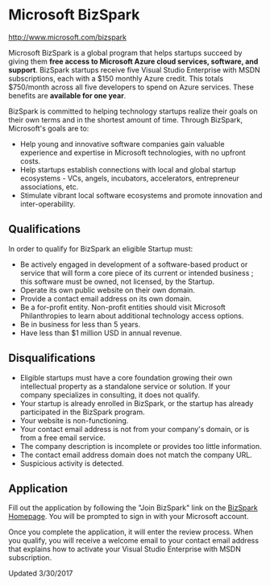 # Microsoft BizSpark
<http://www.microsoft.com/bizspark>

Microsoft BizSpark is a global program that helps startups succeed by giving them **free access to Microsoft Azure cloud services, software, and support**. BizSpark startups receive five Visual Studio Enterprise with MSDN subscriptions, each with a $150 monthly Azure credit. This totals $750/month across all five developers to spend on Azure services. These benefits are **available for one year**. 

BizSpark is committed to helping technology startups realize their goals on their own terms and in the shortest amount of time. Through BizSpark, Microsoft's goals are to:
- Help young and innovative software companies gain valuable experience and expertise in Microsoft technologies, with no upfront costs.
- Help startups establish connections with local and global startup ecosystems - VCs, angels, incubators, accelerators, entrepreneur associations, etc.
- Stimulate vibrant local software ecosystems and promote innovation and inter-operability.

## Qualifications
In order to qualify for BizSpark an eligible Startup must:
- Be actively engaged in development of a software-based product or service that will form a core piece of its current or intended business ; this software must be owned, not licensed, by the Startup.
- Operate its own public website on their own domain.
- Provide a contact email address on its own domain.
- Be a for-profit entity. Non-profit entities should visit Microsoft Philanthropies to learn about additional technology access options.
- Be in business for less than 5 years.
- Have less than $1 million USD in annual revenue.
  
## Disqualifications
- Eligible startups must have a core foundation growing their own intellectual property as a standalone service or solution. If your company specializes in consulting, it does not qualify.
- Your startup is already enrolled in BizSpark, or the startup has already participated in the BizSpark program.
- Your website is non-functioning.
- Your contact email address is not from your company's domain, or is from a free email service.
- The company description is incomplete or provides too little information.
- The contact email address domain does not match the company URL.
- Suspicious activity is detected.
## Application
Fill out the  application by following the "Join BizSpark" link on the [BizSpark Homepage](http://bizspark.microsoft.com/). You will be prompted to sign in with your Microsoft account. 

Once you complete the application, it will enter the review process. When you qualify, you will receive a welcome email to your contact email address that explains how to activate your Visual Studio Enterprise with MSDN subscription.

Updated 3/30/2017